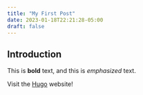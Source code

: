 ```yaml
---
title: "My First Post"
date: 2023-01-18T22:21:28-05:00
draft: false
---
```


## Introduction

This is **bold** text, and this is *emphasized* text.

Visit the [Hugo](https://gohugo.io) website!

